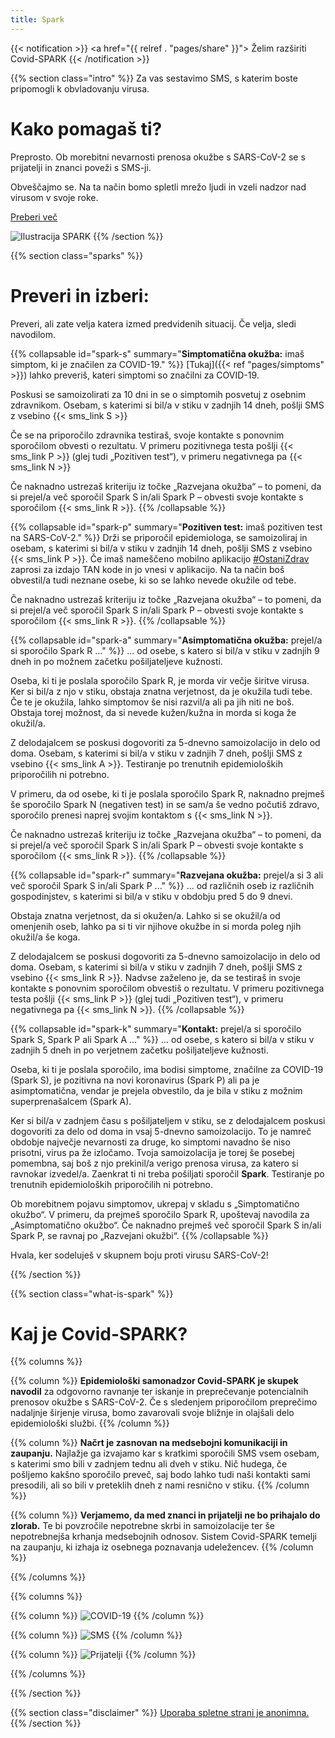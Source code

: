 ```yaml
---
title: Spark
---
```

{{< notification >}}
<a href="{{ relref . "pages/share" }}"><i class="fas fa-envelope"></i> Želim razširiti Covid-SPARK <i class="fas fa-envelope"></i></a>
{{< /notification >}}

{{% section class="intro" %}}
Za vas sestavimo SMS, s katerim boste pripomogli k obvladovanju virusa.

# Kako pomagaš ti?

Preprosto. Ob morebitni nevarnosti prenosa okužbe s SARS-CoV-2 se s prijatelji in znanci poveži s SMS-ji.

Obveščajmo se. Na ta način bomo spletli mrežo ljudi in vzeli nadzor nad virusom v svoje roke.

[Preberi več](https://medium.com/sledilnik/spark-prekinimo-verige-prenosov-9c2008e357cc)

<img src="/img/spark-illustration.png" alt="Ilustracija SPARK">
{{% /section %}}

{{% section class="sparks" %}}

# Preveri in izberi:

Preveri, ali zate velja katera izmed predvidenih situacij. Če velja, sledi navodilom.

{{% collapsable id="spark-s" summary="**Simptomatična okužba:** imaš simptom, ki je značilen za COVID-19." %}}
[Tukaj]({{< ref "pages/simptoms" >}}) lahko preveriš, kateri simptomi so značilni za COVID-19.

Poskusi se samoizolirati za 10 dni in se o simptomih posvetuj z osebnim zdravnikom. Osebam, s katerimi si bil/a v
stiku v zadnjih 14 dneh, pošlji SMS z vsebino {{< sms_link S >}}

Če se na priporočilo zdravnika testiraš, svoje kontakte s ponovnim sporočilom obvesti o rezultatu. V primeru
pozitivnega testa pošlji {{< sms_link P >}}
(glej tudi „Pozitiven test“), v primeru negativnega pa {{< sms_link N >}}

Če naknadno ustrezaš kriteriju iz točke „Razvejana okužba“ – to pomeni, da si prejel/a več sporočil Spark S
in/ali Spark P – obvesti svoje kontakte s sporočilom {{< sms_link R >}}.
{{% /collapsable %}}

{{% collapsable id="spark-p" summary="**Pozitiven test:** imaš pozitiven test na SARS-CoV-2." %}}
Drži se priporočil epidemiologa, se samoizoliraj in osebam, s katerimi si bil/a v stiku v zadnjih 14 dneh, pošlji
SMS z vsebino {{< sms_link P >}}.
Če imaš nameščeno mobilno aplikacijo [#OstaniZdrav](https://www.gov.si/teme/koronavirus-sars-cov-2/mobilna-aplikacija-ostanizdrav/)
zaprosi za izdajo TAN kode in jo vnesi v aplikacijo. Na ta način boš obvestil/a tudi neznane osebe, ki so se
lahko nevede okužile od tebe.

Če naknadno ustrezaš kriteriju iz točke „Razvejana okužba“ – to pomeni, da si prejel/a več sporočil Spark S
in/ali Spark P – obvesti svoje kontakte s sporočilom {{< sms_link R >}}.
{{% /collapsable %}}

{{% collapsable id="spark-a" summary="**Asimptomatična okužba:** prejel/a si sporočilo Spark R ..." %}}
... od osebe, s katero si bil/a v stiku v zadnjih 9 dneh in po možnem začetku pošiljateljeve kužnosti.

Oseba, ki ti je poslala sporočilo Spark R, je morda vir večje širitve virusa. Ker si bil/a z njo v stiku,
obstaja znatna verjetnost, da je okužila tudi tebe. Če te je okužila, lahko simptomov še nisi razvil/a ali
pa jih niti ne boš. Obstaja torej možnost, da si nevede kužen/kužna in morda si koga že okužil/a.

Z delodajalcem se poskusi dogovoriti za 5-dnevno samoizolacijo in delo od doma. Osebam, s katerimi si bil/a v
stiku v zadnjih 7 dneh, pošlji SMS z vsebino {{< sms_link A >}}. Testiranje po trenutnih epidemioloških priporočilih ni potrebno.

V primeru, da od osebe, ki ti je poslala sporočilo Spark R, naknadno prejmeš še sporočilo Spark N (negativen
test) in se sam/a še vedno počutiš zdravo, sporočilo prenesi naprej svojim kontaktom s {{< sms_link N >}}.

Če naknadno ustrezaš kriteriju iz točke „Razvejana okužba“ – to pomeni, da si prejel/a več sporočil Spark S
in/ali Spark P – obvesti svoje kontakte s sporočilom {{< sms_link R >}}.
{{% /collapsable %}}


{{% collapsable id="spark-r" summary="**Razvejana okužba:** prejel/a si 3 ali več sporočil Spark S in/ali Spark P ..." %}}
... od različnih oseb iz različnih gospodinjstev, s katerimi si bil/a v stiku v obdobju pred 5 do 9 dnevi.

Obstaja znatna verjetnost, da si okužen/a. Lahko si se okužil/a od omenjenih oseb, lahko pa si ti vir njihove
okužbe in si morda poleg njih okužil/a še koga.

Z delodajalcem se poskusi dogovoriti za 5-dnevno samoizolacijo in delo od doma. Osebam, s katerimi si bil/a v
stiku v zadnjih 7 dneh, pošlji SMS z vsebino {{< sms_link R >}}.
Nadvse zaželeno je, da se testiraš in svoje kontakte s ponovnim sporočilom obvestiš o rezultatu. V primeru
pozitivnega testa pošlji {{< sms_link P >}}
(glej tudi „Pozitiven test“), v primeru negativnega pa {{< sms_link N >}}.
{{% /collapsable %}}

{{% collapsable id="spark-k" summary="**Kontakt:** prejel/a si sporočilo Spark S, Spark P ali Spark A ..." %}}
... od osebe, s katero si bil/a v stiku v zadnjih 5 dneh in po verjetnem začetku pošiljateljeve kužnosti.

Oseba, ki ti je poslala sporočilo, ima bodisi simptome, značilne za COVID-19 (Spark S), je pozitivna na novi
koronavirus (Spark P) ali pa je asimptomatična, vendar je prejela obvestilo, da je bila v stiku z možnim
superprenašalcem (Spark A).

Ker si bil/a v zadnjem času s pošiljateljem v stiku, se z delodajalcem poskusi dogovoriti za delo od doma in vsaj
5-dnevno samoizolacijo. To je namreč obdobje največje nevarnosti za druge, ko simptomi navadno še niso prisotni,
virus pa že izločamo. Tvoja samoizolacija je torej še posebej pomembna, saj boš z njo prekinil/a verigo prenosa
virusa, za katero si ravnokar izvedel/a. Zaenkrat ti ni treba pošiljati sporočil **Spark**. Testiranje po
trenutnih epidemioloških priporočilih ni potrebno.

Ob morebitnem pojavu simptomov, ukrepaj v skladu s „Simptomatično okužbo“. V primeru, da prejmeš sporočilo Spark
R, upoštevaj navodila za „Asimptomatično okužbo“. Če naknadno prejmeš več sporočil Spark S in/ali Spark P, se
ravnaj po „Razvejani okužbi“.
{{% /collapsable %}}

<div class="thanks">
    <p>Hvala, ker sodeluješ v skupnem boju proti virusu SARS-CoV-2!</p>
</div>

{{% /section %}}

{{% section class="what-is-spark" %}}
# Kaj je Covid-SPARK?

{{% columns %}}

{{% column %}}
**Epidemiološki samonadzor Covid-SPARK je skupek navodil** za odgovorno ravnanje ter iskanje in
preprečevanje potencialnih prenosov okužbe s SARS-CoV-2. Če s sledenjem priporočilom preprečimo
nadaljnje širjenje virusa, bomo zavarovali svoje bližnje in olajšali delo epidemiološki službi.
{{% /column %}}

{{% column %}}
**Načrt je zasnovan na medsebojni komunikaciji in zaupanju.** Najlažje ga izvajamo kar s kratkimi sporočili SMS 
vsem osebam, s katerimi smo bili v zadnjem tednu ali dveh v stiku. Nič hudega, če pošljemo kakšno sporočilo preveč, 
saj bodo lahko tudi naši kontakti sami presodili, ali so bili v preteklih dneh z nami resnično v stiku.
{{% /column %}}

{{% column %}}
**Verjamemo, da med znanci in prijatelji ne bo prihajalo do zlorab.** Te bi povzročile nepotrebne skrbi in samoizolacije 
ter še nepotrebnejša krhanja medsebojnih odnosov.  Sistem Covid-SPARK temelji na zaupanju, ki izhaja iz osebnega poznavanja udeležencev.
{{% /column %}}

{{% /columns %}}

{{% columns %}}

{{% column %}}
<img src="/img/covid.png" alt="COVID-19">
{{% /column %}}

{{% column %}}
<img class="sms" src="/img/sms.png" alt="SMS">
{{% /column %}}

{{% column %}}
<img src="/img/friends.png" alt="Prijatelji">
{{% /column %}}

{{% /columns %}}

{{% /section %}}

{{% section class="disclaimer" %}}
[Uporaba spletne strani je anonimna.]()
{{% /section %}}